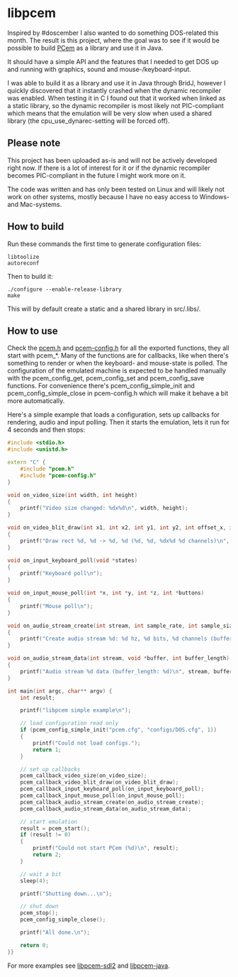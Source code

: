 # libpcem

Inspired by #doscember I also wanted to do something DOS-related this month. The result is this project, where the goal was to see if it would be possible to build [PCem](https://pcem-emulator.co.uk/) as a library and use it in Java.

It should have a simple API and the features that I needed to get DOS up and running with graphics, sound and mouse-/keyboard-input.

I was able to build it as a library and use it in Java through BridJ, however I quickly discovered that it instantly crashed when the dynamic recompiler was enabled. When testing it in C I found out that it worked when linked as a static library, so the dynamic recompiler is most likely not PIC-compliant which means that the emulation will be very slow when used a shared library (the cpu_use_dynarec-setting will be forced off).

## Please note

This project has been uploaded as-is and will not be actively developed right now. If there is a lot of interest for it or if the dynamic recompiler becomes PIC-compliant in the future I might work more on it.

The code was written and has only been tested on Linux and will likely not work on other systems, mostly because I have no easy access to Windows- and Mac-systems.

## How to build

Run these commands the first time to generate configuration files:
```
libtoolize
autoreconf
```

Then to build it:
```
./configure --enable-release-library
make
```

This will by default create a static and a shared library in src/.libs/.

## How to use

Check the [pcem.h](https://github.com/mborjesson/libpcem/blob/master/src/pcem.h) and [pcem-config.h](https://github.com/mborjesson/libpcem/blob/master/src/pcem-config.h) for all the exported functions, they all start with pcem_*. Many of the functions are for callbacks, like when there's something to render or when the keyboard- and mouse-state is polled. The configuration of the emulated machine is expected to be handled manually with the pcem_config_get, pcem_config_set and pcem_config_save functions. For convenience there's pcem_config_simple_init and pcem_config_simple_close in pcem-config.h which will make it behave a bit more automatically.

Here's a simple example that loads a configuration, sets up callbacks for rendering, audio and input polling. Then it starts the emulation, lets it run for 4 seconds and then stops:

```c++
#include <stdio.h>
#include <unistd.h>

extern "C" {
	#include "pcem.h"
	#include "pcem-config.h"
}

void on_video_size(int width, int height)
{
	printf("Video size changed: %dx%d\n", width, height);
}

void on_video_blit_draw(int x1, int x2, int y1, int y2, int offset_x, int offset_y, void *buffer, int buffer_width, int buffer_height, int buffer_channels)
{
	printf("Draw rect %d, %d -> %d, %d (%d, %d, %dx%d %d channels)\n", x1, y1, x2, y2, offset_x, offset_y, buffer_width, buffer_height, buffer_channels);
}

void on_input_keyboard_poll(void *states)
{
	printf("Keyboard poll\n");
}

void on_input_mouse_poll(int *x, int *y, int *z, int *buttons)
{
	printf("Mouse poll\n");
}

void on_audio_stream_create(int stream, int sample_rate, int sample_size_in_bits, int channels, int buffer_length)
{
	printf("Create audio stream %d: %d hz, %d bits, %d channels (buffer length: %d)\n", stream, sample_rate, sample_size_in_bits, channels, buffer_length);
}

void on_audio_stream_data(int stream, void *buffer, int buffer_length)
{
	printf("Audio stream %d data (buffer_length: %d)\n", stream, buffer_length);
}

int main(int argc, char** argv) {
	int result;

	printf("libpcem simple example\n");

	// load configuration read only
	if (pcem_config_simple_init("pcem.cfg", "configs/DOS.cfg", 1))
	{
		printf("Could not load configs.");
		return 1;
	}

	// set up callbacks
	pcem_callback_video_size(on_video_size);
	pcem_callback_video_blit_draw(on_video_blit_draw);
	pcem_callback_input_keyboard_poll(on_input_keyboard_poll);
	pcem_callback_input_mouse_poll(on_input_mouse_poll);
	pcem_callback_audio_stream_create(on_audio_stream_create);
	pcem_callback_audio_stream_data(on_audio_stream_data);

	// start emulation
	result = pcem_start();
	if (result != 0)
	{
		printf("Could not start PCem (%d)\n", result);
		return 2;
	}

	// wait a bit
	sleep(4);

	printf("Shutting down...\n");

	// shut down
	pcem_stop();
	pcem_config_simple_close();

	printf("All done.\n");

	return 0;
}}
```

For more examples see [libpcem-sdl2](https://github.com/mborjesson/libpcem-sdl2) and [libpcem-java](https://github.com/mborjesson/libpcem-java).
